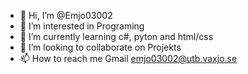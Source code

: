 - 👋 Hi, I’m @Emjo03002
- 👀 I’m interested in Programing
- 🌱 I’m currently learning c#, pyton and html/css
- 💞️ I’m looking to collaborate on Projekts
- 📫 How to reach me Gmail emjo03002@utb.vaxjo.se

<!---
Emjo03002/Emjo03002 is a ✨ special ✨ repository because its `README.md` (this file) appears on your GitHub profile.
You can click the Preview link to take a look at your changes.
--->
